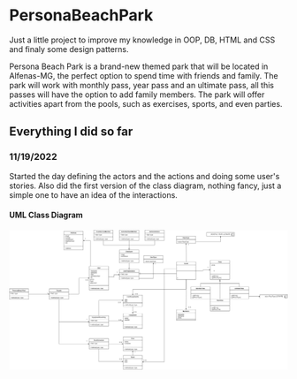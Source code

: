 # PersonaBeachPark

Just a little project to improve my knowledge in OOP, DB, HTML and CSS and finaly some design patterns.

Persona Beach Park is a brand-new themed park that will be located in Alfenas-MG, the perfect option to spend time with friends and family. The park will work with monthly pass, year pass and an ultimate pass, all this passes will have the option to add family members. The park will offer activities apart from the pools, such as exercises, sports, and even parties. 

## Everything I did so far

### 11/19/2022

Started the day defining the actors and the actions and doing some user's stories. Also did the first version of the class diagram, nothing fancy, just a simple one to have an idea of the interactions.

#### UML Class Diagram

<p align="center">
  <img src="UML_Diagrams/Version1/PesonaBeachPark.drawio.png" alt="UML Class Diagram">
</p>


 

